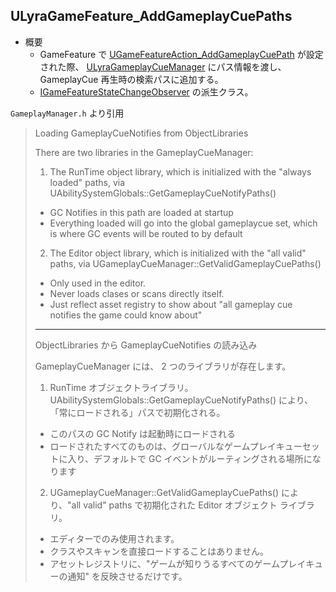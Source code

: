 ## ULyraGameFeature_AddGameplayCuePaths

* 概要
	* GameFeature で [UGameFeatureAction_AddGameplayCuePath] が設定された際、 [ULyraGameplayCueManager] にパス情報を渡し、 GameplayCue 再生時の検索パスに追加する。
	* [IGameFeatureStateChangeObserver] の派生クラス。


`GameplayManager.h` より引用
> Loading GameplayCueNotifies from ObjectLibraries
> 
> There are two libraries in the GameplayCueManager:
> 1. The RunTime object library, which is initialized with the "always loaded" paths, via UAbilitySystemGlobals::GetGameplayCueNotifyPaths()
> 	- GC Notifies in this path are loaded at startup
> 	- Everything loaded will go into the global gameplaycue set, which is where GC events will be routed to by default
> 2. The Editor object library, which is initialized with the "all valid" paths, via UGameplayCueManager::GetValidGameplayCuePaths()
> 	- Only used in the editor.
> 	- Never loads clases or scans directly itself. 
> 	- Just reflect asset registry to show about "all gameplay cue notifies the game could know about"
> 
> ----
> ObjectLibraries から GameplayCueNotifies の読み込み
> 
> GameplayCueManager には、 2 つのライブラリが存在します。
> 1. RunTime オブジェクトライブラリ。 UAbilitySystemGlobals::GetGameplayCueNotifyPaths() により、「常にロードされる」パスで初期化される。
> 	- このパスの GC Notify は起動時にロードされる
> 	- ロードされたすべてのものは、グローバルなゲームプレイキューセットに入り、デフォルトで GC イベントがルーティングされる場所になります
> 2. UGameplayCueManager::GetValidGameplayCuePaths() により、"all valid" paths で初期化された Editor オブジェクト ライブラリ。
> 	- エディターでのみ使用されます。
> 	- クラスやスキャンを直接ロードすることはありません。 
> 	- アセットレジストリに、"ゲームが知りうるすべてのゲームプレイキューの通知" を反映させるだけです。



<!--- ページ内のリンク --->

<!--- 自前の画像へのリンク --->

<!--- generated --->
[UGameFeatureAction_AddGameplayCuePath]: ../../Lyra/GameFeature/UGameFeatureAction_AddGameplayCuePath.md#ugamefeatureaction_addgameplaycuepath
[ULyraGameplayCueManager]: ../../Lyra/GameplayCue/ULyraGameplayCueManager.md#ulyragameplaycuemanager
[IGameFeatureStateChangeObserver]: ../../UE/GameFeature/IGameFeatureStateChangeObserver.md#igamefeaturestatechangeobserver
